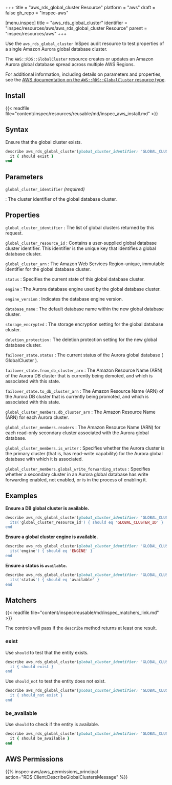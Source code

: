 +++
title = "aws_rds_global_cluster Resource"
platform = "aws"
draft = false
gh_repo = "inspec-aws"

[menu.inspec]
title = "aws_rds_global_cluster"
identifier = "inspec/resources/aws/aws_rds_global_cluster Resource"
parent = "inspec/resources/aws"
+++

Use the `aws_rds_global_cluster` InSpec audit resource to test properties of a single Amazon Aurora global database cluster.

The `AWS::RDS::GlobalCluster` resource creates or updates an Amazon Aurora global database spread across multiple AWS Regions.

For additional information, including details on parameters and properties, see the [AWS documentation on the `AWS::RDS::GlobalCluster` resource type](https://docs.aws.amazon.com/AWSCloudFormation/latest/UserGuide/aws-resource-rds-globalcluster.html).

## Install

{{< readfile file="content/inspec/resources/reusable/md/inspec_aws_install.md" >}}

## Syntax

Ensure that the global cluster exists.

```ruby
describe aws_rds_global_cluster(global_cluster_identifier: 'GLOBAL_CLUSTER_IDENTIFIER') do
  it { should exist }
end
```

## Parameters

`global_cluster_identifier` _(required)_

: The cluster identifier of the global database cluster.

## Properties

`global_cluster_identifier`
: The list of global clusters returned by this request.

`global_cluster_resource_id`
: Contains a user-supplied global database cluster identifier. This identifier is the unique key that identifies a global database cluster.

`global_cluster_arn`
: The Amazon Web Services Region-unique, immutable identifier for the global database cluster.

`status`
: Specifies the current state of this global database cluster.

`engine`
: The Aurora database engine used by the global database cluster.

`engine_version`
: Indicates the database engine version.

`database_name`
: The default database name within the new global database cluster.

`storage_encrypted`
: The storage encryption setting for the global database cluster.

`deletion_protection`
: The deletion protection setting for the new global database cluster.

`failover_state.status`
: The current status of the Aurora global database ( GlobalCluster ).

`failover_state.from_db_cluster_arn`
: The Amazon Resource Name (ARN) of the Aurora DB cluster that is currently being demoted, and which is associated with this state.

`failover_state.to_db_cluster_arn`
: The Amazon Resource Name (ARN) of the Aurora DB cluster that is currently being promoted, and which is associated with this state.

`global_cluster_members.db_cluster_arn`
: The Amazon Resource Name (ARN) for each Aurora cluster.

`global_cluster_members.readers`
: The Amazon Resource Name (ARN) for each read-only secondary cluster associated with the Aurora global database.

`global_cluster_members.is_writer`
: Specifies whether the Aurora cluster is the primary cluster (that is, has read-write capability) for the Aurora global database with which it is associated.

`global_cluster_members.global_write_forwarding_status`
: Specifies whether a secondary cluster in an Aurora global database has write forwarding enabled, not enabled, or is in the process of enabling it.

## Examples

**Ensure a DB global cluster is available.**

```ruby
describe aws_rds_global_cluster(global_cluster_identifier: 'GLOBAL_CLUSTER_IDENTIFIER'') do
  its('global_cluster_resource_id') { should eq 'GLOBAL_CLUSTER_ID' }
end
```

**Ensure a global cluster engine is available.**

```ruby
describe aws_rds_global_cluster(global_cluster_identifier: 'GLOBAL_CLUSTER_IDENTIFIER'') do
  its('engine') { should eq 'ENGINE' }
end
```

**Ensure a status is `available`.**

```ruby
describe aws_rds_global_cluster(global_cluster_identifier: 'GLOBAL_CLUSTER_IDENTIFIER'') do
  its('status') { should eq 'available' }
end
```

## Matchers

{{< readfile file="content/inspec/reusable/md/inspec_matchers_link.md" >}}

The controls will pass if the `describe` method returns at least one result.

### exist

Use `should` to test that the entity exists.

```ruby
describe aws_rds_global_cluster(global_cluster_identifier: 'GLOBAL_CLUSTER_IDENTIFIER'') do
  it { should exist }
end
```

Use `should_not` to test the entity does not exist.

```ruby
describe aws_rds_global_cluster(global_cluster_identifier: 'GLOBAL_CLUSTER_IDENTIFIER'') do
  it { should_not exist }
end
```

### be_available

Use `should` to check if the entity is available.

```ruby
describe aws_rds_global_cluster(global_cluster_identifier: 'GLOBAL_CLUSTER_IDENTIFIER') do
  it { should be_available }
end
```

## AWS Permissions

{{% inspec-aws/aws_permissions_principal action="RDS:Client:DescribeGlobalClustersMessage" %}}
